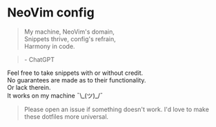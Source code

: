 # NeoVim config

> My machine, NeoVim's domain,<br>
> Snippets thrive, config's refrain,<br>
> Harmony in code.

> \- ChatGPT

Feel free to take snippets with or without credit.<br>
No guarantees are made as to their functionality.<br>
Or lack therein.<br>
It works on my machine ¯\\\_(ツ)\_\/¯

> Please open an issue if something doesn't work. I'd love to make these dotfiles more universal.
